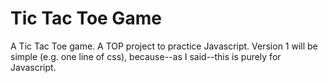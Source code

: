 # Tic Tac Toe Game
A Tic Tac Toe game. A TOP project to practice Javascript. Version 1 will be simple (e.g. one line of css), because--as I said--this is purely for Javascript.